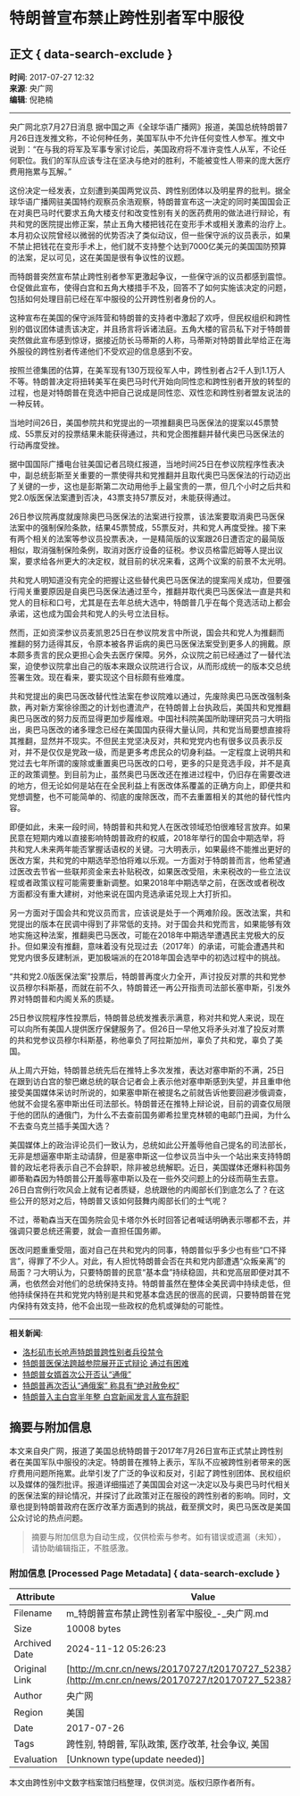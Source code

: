 # 特朗普宣布禁止跨性别者军中服役

## 正文 { data-search-exclude }


**时间**: 2017-07-27 12:32  
**来源**: 央广网  
**编辑**: 倪艳楠

-----

央广网北京7月27日消息 据中国之声《全球华语广播网》报道，美国总统特朗普7月26日连发推文称，不论何种任务，美国军队中不允许任何变性人参军。推文中说到：“在与我的将军及军事专家讨论后，美国政府将不准许变性人从军，不论任何职位。我们的军队应该专注在坚决与绝对的胜利，不能被变性人带来的庞大医疗费用拖累与瓦解。”

这份决定一经发表，立刻遭到美国两党议员、跨性别团体以及明星界的批判。据全球华语广播网驻美国特约观察员余浩观察，特朗普宣布这一决定的同时美国国会正在对奥巴马时代要求五角大楼支付和改变性别有关的医药费用的做法进行辩论，有共和党的医院提出修正案，禁止五角大楼把钱花在变形手术或相关激素的治疗上。本月初众议院曾经以微弱的优势否决了类似动议，但一些保守派的议员表示，如果不禁止把钱花在变形手术上，他们就不支持整个达到7000亿美元的美国国防预算的法案，足以可见，这在美国是很有争议性的议题。

而特朗普突然宣布禁止跨性别者参军更激起争议，一些保守派的议员都感到震惊。仓促做此宣布，使得白宫和五角大楼措手不及，回答不了如何实施该决定的问题，包括如何处理目前已经在军中服役的公开跨性别者身份的人。

这种宣布在美国的保守派阵营和特朗普的支持者中激起了欢呼，但民权组织和跨性别的倡议团体谴责该决定，并且扬言将诉诸法庭。五角大楼的官员私下对于特朗普突然做此宣布感到惊讶，据接近防长马蒂斯的人称，马蒂斯对特朗普此举给正在海外服役的跨性别者传递他们不受欢迎的信息感到不安。

按照兰德集团的估算，在美军现有130万现役军人中，跨性别者占2千人到1.1万人不等。特朗普决定将扭转美军在奥巴马时代开始向同性恋和跨性别者开放的转型的过程，也是对特朗普在竞选中把自己说成是同性恋、双性恋和跨性别者盟友说法的一种反转。

当地时间26日，美国参院共和党提出的一项推翻奥巴马医保法的提案以45票赞成、55票反对的投票结果未能获得通过，共和党企图推翻并替代奥巴马医保法的行动再度受挫。

据中国国际广播电台驻美国记者吕晓红报道，当地时间25日在参议院程序性表决中，副总统彭斯至关重要的一票使得共和党推翻并且取代奥巴马医保法的行动迈出了关键的一步，这也是彭斯第二次动用他手上最宝贵的一票，但几个小时之后共和党2.0版医保法案遭到否决，43票支持57票反对，未能获得通过。

26日参议院再度就废除奥巴马医保法的法案进行投票，该法案要取消奥巴马医保法案中的强制保险条款，结果45票赞成，55票反对，共和党人再度受挫。接下来有两个相关的法案等参议员投票表决，一是精简版的议案跟26日遭否定的最简版相似，取消强制保险条例，取消对医疗设备的征税。参议员格雷厄姆等人提出议案，要求给各州更大的决定权，就目前的状况来看，这两个议案的前景不太光明。

共和党人明知道没有完全的把握让这些替代奥巴马医保法的提案闯关成功，但要强行闯关重要原因是自奥巴马医保法通过至今，推翻并取代奥巴马医保法一直是共和党人的目标和口号，尤其是在去年总统大选中，特朗普几乎在每个竞选活动上都会承诺，这也成为国会共和党人的头号立法目标。

然而，正如资深参议员麦凯恩25日在参议院发言中所说，国会共和党人为推翻而推翻的努力适得其反，令原本被各界诟病的奥巴马医保法案受到更多人的拥戴。原本颇多责言的民众更担心会失去医疗保障。另外，众议院之前已经通过了一替代法案，迫使参议院拿出自己的版本来跟众议院进行合议，从而形成统一的版本交总统签署生效。现在看来，要实现这个目标颇有些难度。

共和党提出的奥巴马医改替代性法案在参议院难以通过，先废除奥巴马医改强制条款，再对新方案徐徐图之的计划也遭流产，在特朗普上台执政后，美国共和党推翻奥巴马医改的努力反而显得更加步履维艰。中国社科院美国所助理研究员刁大明指出，奥巴马医改的诸多理念已经在美国国内获得大量认同，共和党当局要想直接将其推翻，显然并不现实。不但民主党坚决反对，共和党党内也有很多议员表示反对，并不是仅仅是党政一级，而是更多考虑民众的切身利益。一定程度上说明共和党过去七年所谓的废除或重置奥巴马医改的口号，更多的只是竞选手段，并不是真正的政策调整。到目前为止，虽然奥巴马医改还在推进过程中，仍旧存在需要改进的地方，但无论如何是站在在全民利益上有医改体系覆盖的正确方向上，即便共和党想调整，也不可能简单的、彻底的废除医改，而不去重置相关的其他的替代性内容。

即便如此，未来一段时间，特朗普和共和党人在医改领域恐怕很难轻言放弃。如果民意在短期内难以直接影响特朗普政府的权威，2018年举行的国会中期选举，将共和党人未来两年能否掌握话语权的关键。刁大明表示，如果最终不能推出更好的医改方案，共和党的中期选举恐怕将难以乐观。一方面对于特朗普而言，他希望通过医改去节省一些联邦资金来去补贴税改，如果医改受阻，未来税改的一些立法议程或者政策议程可能需要重新调整。如果2018年中期选举之前，在医改或者税改方面都没有重大建树，对他来说在国内竞选承诺兑现上大打折扣。

另一方面对于国会共和党议员而言，应该说是处于一个两难阶段。医改法案，共和党提出的版本在民调中得到了非常低的支持。对于国会共和党而言，如果能够有效地实施这种法案，推翻奥巴马医改，可能在2018年中期选举遭遇民主党极大的反扑。但如果没有推翻，意味着没有兑现过去（2017年）的承诺，可能会遭遇共和党党内很多反建制派，更加极端派的在2018年国会选举中的初选过程中的挑战。

“共和党2.0版医保法案”投票后，特朗普再度火力全开，声讨投反对票的共和党参议员穆尔科斯基，而就在前不久，特朗普还一再公开指责司法部长塞申斯，引发外界对特朗普和内阁关系的质疑。

25日参议院程序性投票后，特朗普总统发推表示满意，称对共和党人来说，现在可以向所有美国人提供医疗保健服务了。但26日一早他又将矛头对准了投反对票的共和党参议员穆尔科斯基，称他辜负了阿拉斯加州，辜负了共和党，辜负了美国。

从上周六开始，特朗普总统先后在推特上多次发推，表达对塞申斯的不满，25日在跟到访白宫的黎巴嫩总统的联合记者会上表示他对塞申斯感到失望，并且重申他接受美国媒体采访时所说的，如果塞申斯在被提名之前就告诉他要回避涉俄调查，他就不会提名塞申斯出任司法部长。特朗普还在推特上辩论说，目前的调查仅局限于他的团队的通俄门，为什么不去查前国务卿希拉里克林顿的电邮门丑闻，为什么不去查乌克兰插手美国大选？

美国媒体上的政治评论员们一致认为，总统如此公开羞辱他自己提名的司法部长，无非是想逼塞申斯主动请辞，但是塞申斯这一位参议员当中头一个站出来支持特朗普的政坛老将表示自己不会辞职，除非被总统解职。近日，美国媒体还爆料称国务卿蒂勒森因为特朗普公开羞辱塞申斯以及在一些外交问题上的分歧而萌生去意。26日白宫例行吹风会上就有记者质疑，总统跟他的内阁部长们到底怎么了？在这些公开的怒对之后，特朗普又该如何鼓舞内阁部长们的士气呢？

不过，蒂勒森当天在国务院会见卡塔尔外长时回答记者喊话明确表示哪都不去，并强调只要总统还需要，就会一直担任国务卿。

医改问题重重受阻，面对自己在共和党内的同事，特朗普似乎多少也有些“口不择言”，得罪了不少人。对此，有人担忧特朗普会否在共和党内部遭遇“众叛亲离”的局面？刁大明认为，只要特朗普的民意“基本盘”持续稳固，共和党高层即便对其不满，也依然会对他们的总统保持支持。特朗普虽然在整体全美民调中持续走低，但他持续保持在共和党党内特别是共和党基本盘选民的很高的民调，只要特朗普在党内保持有效支持，他不会出现一些政权的危机或弹劾的可能性。

-----

**相关新闻**:
- [洛杉矶市长呛声特朗普跨性别者兵役禁令](http://www.cnr.cn/newscenter/gjxw/gnews/20170727/t20170727_523870216.shtml)
- [特朗普医保法跨越参院展开正式辩论 通过有困难](http://www.cnr.cn/newscenter/gjxw/gnews/20170726/t20170726_523868387.shtml)
- [特朗普女婿首次公开否认“通俄”](http://www.cnr.cn/picture/pic/guoji/20170725/t20170725_523867332.shtml)
- [特朗普再次否认“通俄案” 称具有“绝对赦免权”](http://www.cnr.cn/newscenter/gjxw/gnews/20170724/t20170724_523864085.shtml)
- [特朗普入主白宫半年整 白宫新闻发言人宣布辞职](http://www.cnr.cn/china/qqhygbw/20170722/t20170722_523862991.shtml)

## 摘要与附加信息

<!-- tcd_abstract -->
本文来自央广网，报道了美国总统特朗普于2017年7月26日宣布正式禁止跨性别者在美国军队中服役的决定。特朗普在推特上表示，军队不应被跨性别者带来的医疗费用问题所拖累。此举引发了广泛的争议和反对，引起了跨性别团体、民权组织以及媒体的强烈批评。报道详细描述了美国国会对这一决定以及与奥巴马时代相关的医保法案的辩论情况，并探讨了此政策对正在服役的跨性别者的影响。同时，文章也提到特朗普政府在医疗改革方面遇到的挑战，截至撰文时，奥巴马医改是美国公众讨论的热点问题。
<!-- tcd_abstract_end -->

> 摘要与附加信息为自动生成，仅供检索与参考。如有错误或遗漏（未知），请协助编辑指正，不胜感激。

### 附加信息 [Processed Page Metadata] { data-search-exclude }

| Attribute       | Value                                  |
|-----------------|----------------------------------------|
| Filename        | m_特朗普宣布禁止跨性别者军中服役_-_央广网.md                             |
| Size            | 10008 bytes                           |
| Archived Date   | 2024-11-12 05:26:23                             |
| Original Link   | [http://m.cnr.cn/news/20170727/t20170727_523871592.html](http://m.cnr.cn/news/20170727/t20170727_523871592.html)                       |
| Author          | 央广网                               |
| Region          | 美国                               |
| Date            | 2017-07-26                                 |
| Tags            | 跨性别, 特朗普, 军队政策, 医疗改革, 社会争议, 美国                                 |
| Evaluation            | [Unknown type(update needed)]                                 |
<!-- tcd_table_end -->

本文由跨性别中文数字档案馆归档整理，仅供浏览。版权归原作者所有。
